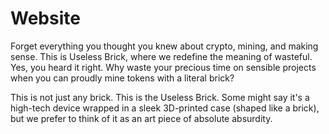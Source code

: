 # Website
Forget everything you thought you knew about crypto, mining, and making sense. This is Useless Brick, where we redefine the meaning of wasteful. Yes, you heard it right. Why waste your precious time on sensible projects when you can proudly mine tokens with a literal brick?

This is not just any brick. This is the Useless Brick. Some might say it's a high-tech device wrapped in a sleek 3D-printed case (shaped like a brick), but we prefer to think of it as an art piece of absolute absurdity.
